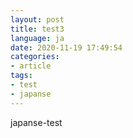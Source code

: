 ```yaml
---
layout: post
title: test3
language: ja
date: 2020-11-19 17:49:54
categories:
- article
tags:
- test
- japanse
---
```

japanse-test